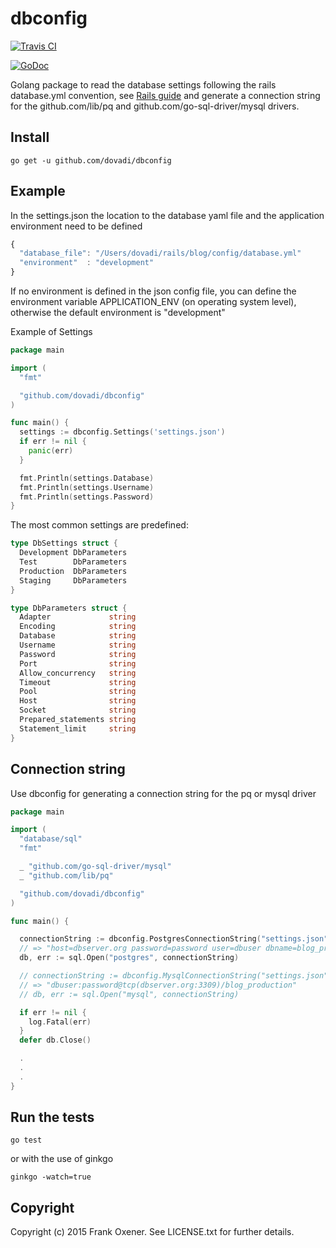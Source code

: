 # dbconfig

[![Travis CI](https://secure.travis-ci.org/dovadi/dbconfig.png)](http://travis-ci.org/dovadi/dbconfig)

[![GoDoc](https://godoc.org/github.com/dovadi/dbconfig?status.svg)](https://godoc.org/github.com/dovadi/dbconfig)

Golang package to read the database settings following the rails database.yml convention, see [Rails guide](http://guides.rubyonrails.org/configuring.html#configuring-a-database) and generate a connection string for the github.com/lib/pq and github.com/go-sql-driver/mysql drivers.


Install
-------

```
go get -u github.com/dovadi/dbconfig
```


Example
-------

In the settings.json the location to the database yaml file and the application environment need to be defined

```Javascript
{
  "database_file": "/Users/dovadi/rails/blog/config/database.yml"
  "environment"  : "development"
}
```

If no environment is defined in the json config file, you can define the environment variable APPLICATION_ENV (on operating system level), otherwise the default environment is "development"

Example of Settings

```Go
package main

import (
  "fmt"

  "github.com/dovadi/dbconfig"
)

func main() {
  settings := dbconfig.Settings('settings.json')
  if err != nil {
    panic(err)
  }

  fmt.Println(settings.Database)
  fmt.Println(settings.Username)
  fmt.Println(settings.Password)
}
```

The most common settings are predefined:

```Go
type DbSettings struct {
  Development DbParameters
  Test        DbParameters
  Production  DbParameters
  Staging     DbParameters
}

type DbParameters struct {
  Adapter             string
  Encoding            string
  Database            string
  Username            string
  Password            string
  Port                string
  Allow_concurrency   string
  Timeout             string
  Pool                string
  Host                string
  Socket              string
  Prepared_statements string
  Statement_limit     string
}
```

Connection string
-----------------

Use dbconfig for generating a connection string for the pq or mysql driver

```Go
package main

import (
  "database/sql"
  "fmt"

  _ "github.com/go-sql-driver/mysql"
  _ "github.com/lib/pq"

  "github.com/dovadi/dbconfig"
)

func main() {

  connectionString := dbconfig.PostgresConnectionString("settings.json", "disable") // second parameter for sslmode
  // => "host=dbserver.org password=password user=dbuser dbname=blog_production sslmode=disable"
  db, err := sql.Open("postgres", connectionString)

  // connectionString := dbconfig.MysqlConnectionString("settings.json")
  // => "dbuser:password@tcp(dbserver.org:3309)/blog_production"
  // db, err := sql.Open("mysql", connectionString)

  if err != nil {
    log.Fatal(err)
  }
  defer db.Close()

  .
  .
  .
}
```

Run the tests
-------------

```
go test
```
or with the use of ginkgo

```
ginkgo -watch=true
```



Copyright
---------

Copyright (c) 2015 Frank Oxener. See LICENSE.txt for further details.
